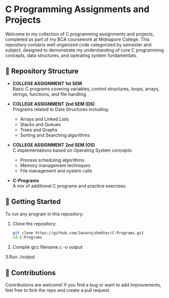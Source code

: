 # C Programming Assignments and Projects

Welcome to my collection of C programming assignments and projects, completed as part of my BCA coursework at Midnapore College. This repository contains well-organized code categorized by semester and subject, designed to demonstrate my understanding of core C programming concepts, data structures, and operating system fundamentals.

## 📁 Repository Structure

- **COLLEGE ASSIGNMENT 1st SEM**  
  Basic C programs covering variables, control structures, loops, arrays, strings, functions, and file handling.

- **COLLEGE ASSIGNMENT 2nd SEM (DS)**  
  Programs related to Data Structures including:
  - Arrays and Linked Lists
  - Stacks and Queues
  - Trees and Graphs
  - Sorting and Searching algorithms

- **COLLEGE ASSIGNMENT 2nd SEM (OS)**  
  C implementations based on Operating System concepts:
  - Process scheduling algorithms
  - Memory management techniques
  - File management and system calls

- **C-Programs**  
  A mix of additional C programs and practice exercises.

## 🚀 Getting Started

To run any program in this repository:

1. Clone the repository:
   ```bash
   git clone https://github.com/Janarajshekhar/C-Programs.git
   cd C-Programs
2. Compile
gcc filename.c -o output

3.Run
./output

🙌 Contributions
----------------------------
Contributions are welcome! If you find a bug or want to add improvements, feel free to fork the repo and create a pull request.
